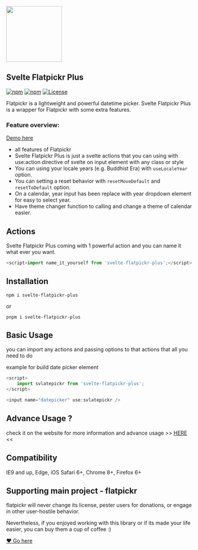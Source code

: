 <img src="https://raw.githubusercontent.com/kodaicoder/svelte-flatpickr-plus/refs/heads/v2.0/static/svelte-flatpickr.png" width=150>

## Svelte Flatpickr Plus

[![npm](https://img.shields.io/npm/v/svelte-flatpickr-plus?logo=npm&color=green)](https://www.npmjs.com/package/svelte-flatpickr-plus)
[![npm](https://img.shields.io/npm/dt/svelte-flatpickr-plus)](https://www.npmjs.com/package/svelte-flatpickr-plus)
[![License](https://img.shields.io/badge/license-MIT-blue.svg?style=plastic)](https://raw.githubusercontent.com/flatpickr/flatpickr/master/LICENSE.md)

Flatpickr is a lightweight and powerful datetime picker. Svelte Flatpickr Plus is a wrapper for Flatpickr with some extra features.

### Feature overview:

[Demo here](svelte-flatpickr-plus.vercel.app/guide/basic-usage/date-picker/)

- all features of Flatpickr
- Svelte Flatpickr Plus is just a svelte actions that you can using with use:action directive of svelte on input element with any class or style
- You can using your locale years (e.g. Buddhist Era) with `useLocaleYear` option.
- You can setting a reset behavior with `resetMoveDefault` and `resetToDefault` option.
- On a calendar, year input has been replace with year dropdown element for easy to select year.
- Have theme changer function to calling and change a theme of calendar easier.

## Actions

Svelte Flatpickr Plus coming with 1 powerful action and you can name it what ever you want.

```javascript
<script>import name_it_yourself from 'svelte-flatpickr-plus';</script>
```

## Installation

`npm i svelte-flatpickr-plus`

or

`pnpm i svelte-flatpickr-plus`

## Basic Usage

you can import any actions and passing options to that actions that all you need to do

example for build date picker element

```javascript
<script>
	import svlatepickr from 'svelte-flatpickr-plus';
</script>

<input name="datepicker" use:svlatepickr />
```

## Advance Usage ?

check it on the website for more information and advance usage >> [HERE](svelte-flatpickr-plus.vercel.app/) <<

## Compatibility

IE9 and up, Edge, iOS Safari 6+, Chrome 8+, Firefox 6+

## Supporting main project - flatpickr

flatpickr will never change its license, pester users for donations, or engage in other user-hostile behavior.

Nevertheless, if you enjoyed working with this library or if its made your life easier, you can buy them a cup of coffee :)

[❤️ Go here ](https://github.com/flatpickr/flatpickr/tree/master)
